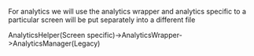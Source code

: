 For analytics we will use the analytics wrapper and analytics specific to a particular screen will be put separately into a different file


AnalyticsHelper(Screen specific)->AnalyticsWrapper->AnalyticsManager(Legacy)